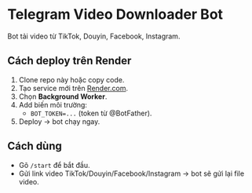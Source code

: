 ﻿# Telegram Video Downloader Bot

Bot tải video từ TikTok, Douyin, Facebook, Instagram.

## Cách deploy trên Render

1. Clone repo này hoặc copy code.
2. Tạo service mới trên [Render.com](https://render.com).
3. Chọn **Background Worker**.
4. Add biến môi trường:
   - `BOT_TOKEN=...` (token từ @BotFather).
5. Deploy → bot chạy ngay.

## Cách dùng
- Gõ `/start` để bắt đầu.
- Gửi link video TikTok/Douyin/Facebook/Instagram → bot sẽ gửi lại file video.
